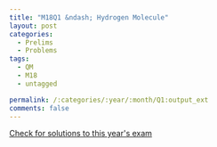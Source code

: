 ```yaml
---
title: "M18Q1 &ndash; Hydrogen Molecule"
layout: post
categories:
  - Prelims
  - Problems
tags:
  - QM
  - M18
  - untagged

permalink: /:categories/:year/:month/Q1:output_ext
comments: false
---
```

<object data="2018M1Q.pdf" type="application/pdf" width="100%" height="500"></object>
<div class="message"><a href='https://princetonprelim.com/prelim/41/'>Check for solutions to this year's exam</a></div>